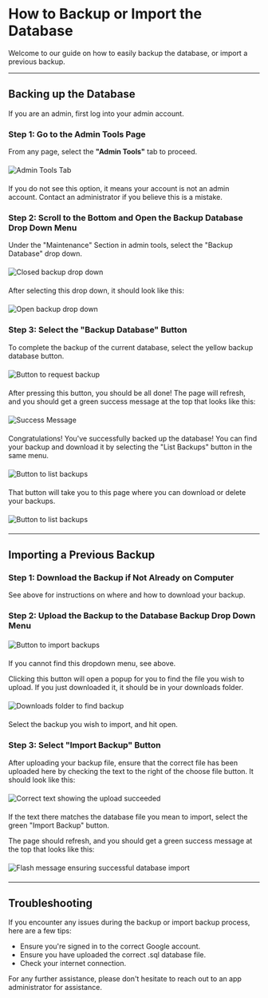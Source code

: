# How to Backup or Import the Database

Welcome to our guide on how to easily backup the database, or import a previous backup.

---

## Backing up the Database

If you are an admin, first log into your admin account.

### Step 1: Go to the Admin Tools Page

From any page, select the **"Admin Tools"** tab to proceed.

<img src="/assets/awardPointsImages/admin-tools-button.png" alt="Admin Tools Tab" style="max-width: 100%; max-height: 200px; width: auto; display: block; margin: 20px auto;">

If you do not see this option, it means your account is not an admin account. Contact an administrator if you believe this is a mistake.

### Step 2: Scroll to the Bottom and Open the Backup Database Drop Down Menu

Under the "Maintenance" Section in admin tools, select the "Backup Database" drop down.

<img src="/assets/backupDatabaseImages/backup-closed.png" alt="Closed backup drop down" style="max-width: 100%; max-height: 250px; width: auto; display: block; margin: 20px auto;">

After selecting this drop down, it should look like this:

<img src="/assets/backupDatabaseImages/backup-open.png" alt="Open backup drop down" style="max-width: 100%; max-height: 250px; width: auto; display: block; margin: 20px auto;">

### Step 3: Select the "Backup Database" Button

To complete the backup of the current database, select the yellow backup database button.

<img src="/assets/backupDatabaseImages/backup-button.png" alt="Button to request backup" style="max-width: 100%; max-height: 250px; width: auto; display: block; margin: 20px auto;">

After pressing this button, you should be all done! The page will refresh, and you should get a green success message at the top that looks like this:

<img src="/assets/backupDatabaseImages/backup-success.png" alt="Success Message" style="max-width: 100%; max-height: 250px; width: auto; display: block; margin: 20px auto;">

Congratulations! You've successfully backed up the database! You can find your backup and download it by selecting the "List Backups" button in the same menu.

<img src="/assets/backupDatabaseImages/backup-list-button.png" alt="Button to list backups" style="max-width: 100%; max-height: 250px; width: auto; display: block; margin: 20px auto;">

That button will take you to this page where you can download or delete your backups.

<img src="/assets/backupDatabaseImages/backup-list.png" alt="Button to list backups" style="max-width: 100%; max-height: 250px; width: auto; display: block; margin: 20px auto;">

---

## Importing a Previous Backup

### Step 1: Download the Backup if Not Already on Computer

See above for instructions on where and how to download your backup.

### Step 2: Upload the Backup to the Database Backup Drop Down Menu

<img src="/assets/backupDatabaseImages/backup-import.png" alt="Button to import backups" style="max-width: 100%; max-height: 250px; width: auto; display: block; margin: 20px auto;">

If you cannot find this dropdown menu, see above.

Clicking this button will open a popup for you to find the file you wish to upload. If you just downloaded it, it should be in your downloads folder.

<img src="/assets/backupDatabaseImages/downloads-folder.png" alt="Downloads folder to find backup" style="max-width: 100%; max-height: 250px; width: auto; display: block; margin: 20px auto;">

Select the backup you wish to import, and hit open.

### Step 3: Select "Import Backup" Button

After uploading your backup file, ensure that the correct file has been uploaded here by checking the text to the right of the choose file button. It should look like this:

<img src="/assets/backupDatabaseImages/successful-upload.png" alt="Correct text showing the upload succeeded" style="max-width: 100%; max-height: 250px; width: auto; display: block; margin: 20px auto;">

If the text there matches the database file you mean to import, select the green "Import Backup" button.

The page should refresh, and you should get a green success message at the top that looks like this:

<img src="/assets/backupDatabaseImages/import-success.png" alt="Flash message ensuring successful database import" style="max-width: 100%; max-height: 250px; width: auto; display: block; margin: 20px auto;">

---

## Troubleshooting

If you encounter any issues during the backup or import backup process, here are a few tips:

- Ensure you're signed in to the correct Google account.
- Ensure you have uploaded the correct .sql database file.
- Check your internet connection.

For any further assistance, please don't hesitate to reach out to an app administrator for assistance.